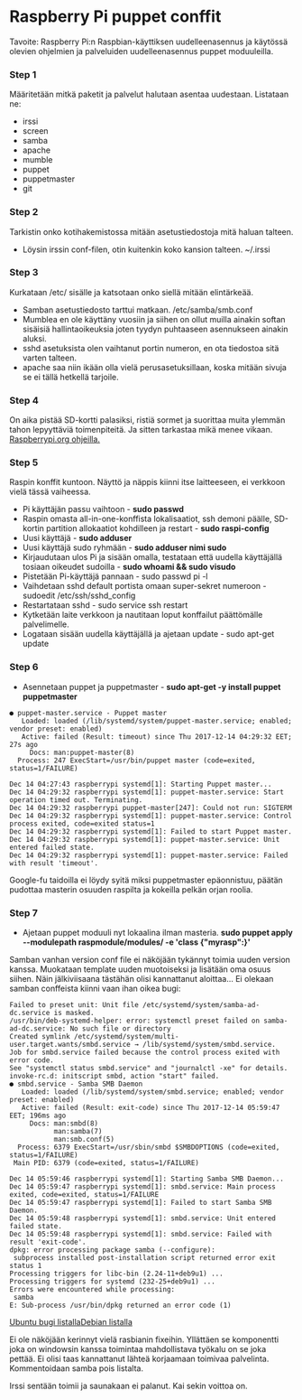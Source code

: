 # Raspberry Pi puppet conffit

Tavoite: Raspberry Pi:n Raspbian-käyttiksen uudelleenasennus ja käytössä olevien ohjelmien ja palveluiden uudelleenasennus puppet moduuleilla.

### Step 1
Määritetään mitkä paketit ja palvelut halutaan asentaa uudestaan. Listataan ne:
* irssi
* screen
* samba
* apache
* mumble
* puppet
* puppetmaster
* git

### Step 2
Tarkistin onko kotihakemistossa mitään asetustiedostoja mitä haluan talteen. 
* Löysin irssin conf-filen, otin kuitenkin koko kansion talteen. ~/.irssi

### Step 3
Kurkataan /etc/ sisälle ja katsotaan onko siellä mitään elintärkeää.
* Samban asetustiedosto tarttui matkaan. /etc/samba/smb.conf
* Mumblea en ole käyttäny vuosiin ja siihen on ollut muilla ainakin softan sisäisiä hallintaoikeuksia joten tyydyn puhtaaseen asennukseen ainakin aluksi.
* sshd asetuksista olen vaihtanut portin numeron, en ota tiedostoa sitä varten talteen.
* apache saa niin ikään olla vielä perusasetuksillaan, koska mitään sivuja se ei tällä hetkellä tarjoile.

### Step 4
On aika pistää SD-kortti palasiksi, ristiä sormet ja suorittaa muita ylemmän tahon lepyyttäviä toimenpiteitä. Ja sitten tarkastaa mikä menee vikaan. [Raspberrypi.org ohjeilla.](https://www.raspberrypi.org/documentation/installation/installing-images/README.md)

### Step 5
Raspin konffit kuntoon. Näyttö ja näppis kiinni itse laitteeseen, ei verkkoon vielä tässä vaiheessa.
* Pi käyttäjän passu vaihtoon - **sudo passwd**
* Raspin omasta all-in-one-konffista lokalisaatiot, ssh demoni päälle, SD-kortin partition allokaatiot kohdilleen ja restart - **sudo raspi-config**
* Uusi käyttäjä - **sudo adduser**
* Uusi käyttäjä sudo ryhmään - **sudo adduser nimi sudo**
* Kirjaudutaan ulos Pi ja sisään omalla, testataan että uudella käyttäjällä tosiaan oikeudet sudoilla - **sudo whoami && sudo visudo**
* Pistetään Pi-käyttäjä pannaan - sudo passwd pi -l
* Vaihdetaan sshd default portista omaan super-sekret numeroon - sudoedit /etc/ssh/sshd_config
* Restartataan sshd - sudo service ssh restart
* Kytketään laite verkkoon ja nautitaan loput konffailut päättömälle palvelimelle.
* Logataan sisään uudella käyttäjällä ja ajetaan update - sudo apt-get update

### Step 6
* Asennetaan puppet ja puppetmaster - **sudo apt-get -y install puppet puppetmaster**
~~~~
● puppet-master.service - Puppet master
   Loaded: loaded (/lib/systemd/system/puppet-master.service; enabled; vendor preset: enabled)
   Active: failed (Result: timeout) since Thu 2017-12-14 04:29:32 EET; 27s ago
     Docs: man:puppet-master(8)
  Process: 247 ExecStart=/usr/bin/puppet master (code=exited, status=1/FAILURE)

Dec 14 04:27:43 raspberrypi systemd[1]: Starting Puppet master...
Dec 14 04:29:32 raspberrypi systemd[1]: puppet-master.service: Start operation timed out. Terminating.
Dec 14 04:29:32 raspberrypi puppet-master[247]: Could not run: SIGTERM
Dec 14 04:29:32 raspberrypi systemd[1]: puppet-master.service: Control process exited, code=exited status=1
Dec 14 04:29:32 raspberrypi systemd[1]: Failed to start Puppet master.
Dec 14 04:29:32 raspberrypi systemd[1]: puppet-master.service: Unit entered failed state.
Dec 14 04:29:32 raspberrypi systemd[1]: puppet-master.service: Failed with result 'timeout'.
~~~~
Google-fu taidoilla ei löydy syitä miksi puppetmaster epäonnistuu, päätän pudottaa masterin osuuden raspilta ja kokeilla pelkän orjan roolia.

### Step 7
* Ajetaan puppet moduuli nyt lokaalina ilman masteria. **sudo puppet apply --modulepath raspmodule/modules/ -e 'class {"myrasp":}'**

Samban vanhan version conf file ei näköjään tykännyt toimia uuden version kanssa. Muokataan template uuden muotoiseksi ja lisätään oma osuus siihen. Näin jälkiviisaana tästähän olisi kannattanut aloittaa...
Ei olekaan samban conffeista kiinni vaan ihan oikea bugi:
~~~~
Failed to preset unit: Unit file /etc/systemd/system/samba-ad-dc.service is masked.
/usr/bin/deb-systemd-helper: error: systemctl preset failed on samba-ad-dc.service: No such file or directory
Created symlink /etc/systemd/system/multi-user.target.wants/smbd.service → /lib/systemd/system/smbd.service.
Job for smbd.service failed because the control process exited with error code.
See "systemctl status smbd.service" and "journalctl -xe" for details.
invoke-rc.d: initscript smbd, action "start" failed.
● smbd.service - Samba SMB Daemon
   Loaded: loaded (/lib/systemd/system/smbd.service; enabled; vendor preset: enabled)
   Active: failed (Result: exit-code) since Thu 2017-12-14 05:59:47 EET; 196ms ago
     Docs: man:smbd(8)
           man:samba(7)
           man:smb.conf(5)
  Process: 6379 ExecStart=/usr/sbin/smbd $SMBDOPTIONS (code=exited, status=1/FAILURE)
 Main PID: 6379 (code=exited, status=1/FAILURE)

Dec 14 05:59:46 raspberrypi systemd[1]: Starting Samba SMB Daemon...
Dec 14 05:59:47 raspberrypi systemd[1]: smbd.service: Main process exited, code=exited, status=1/FAILURE
Dec 14 05:59:47 raspberrypi systemd[1]: Failed to start Samba SMB Daemon.
Dec 14 05:59:48 raspberrypi systemd[1]: smbd.service: Unit entered failed state.
Dec 14 05:59:48 raspberrypi systemd[1]: smbd.service: Failed with result 'exit-code'.
dpkg: error processing package samba (--configure):
 subprocess installed post-installation script returned error exit status 1
Processing triggers for libc-bin (2.24-11+deb9u1) ...
Processing triggers for systemd (232-25+deb9u1) ...
Errors were encountered while processing:
 samba
E: Sub-process /usr/bin/dpkg returned an error code (1)
~~~~
[Ubuntu bugi listalla](https://bugs.launchpad.net/ubuntu/+source/samba/+bug/1610361)[Debian listalla](https://bugs.debian.org/cgi-bin/bugreport.cgi?bug=796789)

Ei ole näköjään kerinnyt vielä rasbianin fixeihin. Yllättäen se komponentti joka on windowsin kanssa toimintaa mahdollistava työkalu on se joka pettää. Ei olisi taas kannattanut lähteä korjaamaan toimivaa palvelinta. Kommentoidaan samba pois listalta.

Irssi sentään toimii ja saunakaan ei palanut. Kai sekin voittoa on.
